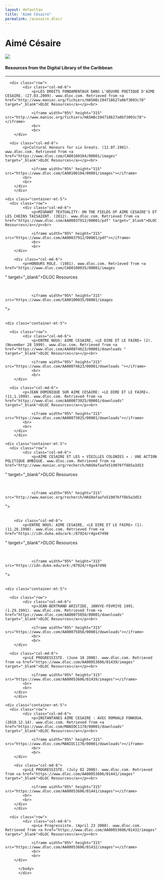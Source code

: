 ```yaml
---
layout: defaultau
title: "Aimé Césaire"
permalink: /acesaire_dloc/
---
```

<!-- partial:index.partial.html -->
<div class="content">
    <h1>Aimé Césaire</h1>
    <div class="quote">
        <div><img src="https://lawdevelopmentconflict.com/wp-content/uploads/2020/03/6e8d15413cf7da49abd88353d0da87bcddc042ef.jpg" class="logo"></div>
    </div>
    <body>
    <h4>Resources from the Digital Library of the Caribbean</h4><hr>
    <div class="container-mt-5">

      <div class="row">
            <div class="col-md-6">
                <p>LES DROITS FONDAMENTAUX DANS L'OEUVRE POETIQUE D'AIME CESAIRE. (27.03.2009). www.dloc.com. Retrieved from <a href="http://www.manioc.org/fichiers/HASH8c194718627a0bf3093c78" target="_blank">DLOC Resources</a></p><br>

                <iframe width="95%" height="315" src="http://www.manioc.org/fichiers/HASH8c194718627a0bf3093c78"></iframe>
                <br>
                <br>
        </div>

      <div class="col-md-6">
            <p>Cultural Honours for six Greats. (12.07.1981). www.dloc.com. Retrieved from <a href="https://www.dloc.com/CA00100104/00001/images" target="_blank">DLOC Resources</a></p><br>

                <iframe width="95%" height="315" src="https://www.dloc.com/CA00100104/00001/images"></iframe>
            <br>
            <br>
        </div>
        </div>

    <div class="container-mt-5">
      <div class="row">
            <div class="col-md-6">
                <p>MIGRANT TEXTUALITY: ON THE FIELDS OF AIME CESAIRE'S ET LES CHEINS TAISAIENT. (2012). www.dloc.com. Retrieved from <a href="https://www.dloc.com/AA00037912/00001/pdf" target="_blank">DLOC Resources</a></p><br>

                <iframe width="95%" height="315" src="https://www.dloc.com/AA00037912/00001/pdf"></iframe>
                <br>
                <br>
        </div>

        <div class="col-md-6">
            <p>HONOURS ROLE. (1981). www.dloc.com. Retrieved from <a href="https://www.dloc.com/CA00100035/00001/images
" target="_blank">DLOC Resources</a></p><br>

                <iframe width="95%" height="315" src="https://www.dloc.com/CA00100035/00001/images
"></iframe>
            <br>
            <br>
        </div>
        </div>

    <div class="container-mt-5">

      <div class="row">
            <div class="col-md-6">
                <p>ENTRE NOUS: AIME CESAIRE, «LE DIRE ET LE FAIRE» (2). (November 28 1999). www.dloc.com. Retrieved from <a href="https://www.dloc.com/AA00074623/00001/downloads " target="_blank">DLOC Resources</a></p><br>

                <iframe width="95%" height="315" src="https://www.dloc.com/AA00074623/00001/downloads "></iframe>
                <br>
                <br>
        </div>

      <div class="col-md-6">
            <p>JEAN DOMINIQUE SUR AIME CESAIRE: «LE DIRE ET LE FAIRE». (11.1.1999). www.dloc.com. Retrieved from <a href="https://www.dloc.com/AA00073025/00001/downloads" target="_blank">DLOC Resources</a></p><br>

                <iframe width="95%" height="315" src="https://www.dloc.com/AA00073025/00001/downloads"></iframe>
            <br>
            <br>
        </div>
        </div>

    <div class="container-mt-5">
      <div class="row">
            <div class="col-md-6">
                <p>AIME CESAIRE ET LES « VIEILLES COLONIES » : UNE ACTION POLITIQUE AMBIGUE. www.dloc.com. Retrieved from <a href="http://www.manioc.org/recherch/HASHafaafe519076ff8b5a3d53
" target="_blank">DLOC Resources</a></p><br>

                <iframe width="95%" height="315" src="http://www.manioc.org/recherch/HASHafaafe519076ff8b5a3d53
"></iframe>
                <br>
                <br>
        </div>

        <div class="col-md-6">
            <p>ENTRE NOUS: AIME CESAIRE, «LE DIRE ET LE FAIRE» (1). (11.28.1998). www.dloc.com. Retrieved from <a href="https://idn.duke.edu/ark:/87924/r4gx47498
" target="_blank">DLOC Resources</a></p><br>

                <iframe width="95%" height="315" src="https://idn.duke.edu/ark:/87924/r4gx47498
"></iframe>
            <br>
            <br>
        </div>
        </div>

    <div class="container-mt-5">

      <div class="row">
            <div class="col-md-6">
                <p>JEAN-BERTRAND ARISTIDE, JANVYE-FEVRIYE 1991. (1.29.1991). www.dloc.com. Retrieved from <a href="https://www.dloc.com/AA00075856/00001/downloads" target="_blank">DLOC Resources</a></p><br>

                <iframe width="95%" height="315" src="https://www.dloc.com/AA00075856/00001/downloads"></iframe>
                <br>
                <br>
        </div>

      <div class="col-md-6">
            <p>LE PROGRESSISTE. (June 18 2008). www.dloc.com. Retrieved from <a href="https://www.dloc.com/AA00053606/01439/images" target="_blank">DLOC Resources</a></p><br>

                <iframe width="95%" height="315" src="https://www.dloc.com/AA00053606/01439/images"></iframe>
            <br>
            <br>
        </div>
        </div>

    <div class="container-mt-5">
      <div class="row">
            <div class="col-md-6">
                <p>INSTANTANES AIME CESAIRE : AVEC ROMUALD FONKOUA. (2010.12.14). www.dloc.com. Retrieved from <a href="https://www.dloc.com/MANIOC1170/00001/downloads" target="_blank">DLOC Resources</a></p><br>

                <iframe width="95%" height="315" src="https://www.dloc.com/MANIOC1170/00001/downloads"></iframe>
                <br>
                <br>
        </div>

        <div class="col-md-6">
            <p>LE PROGRESSISTE. (July 02 2008). www.dloc.com. Retrieved from <a href="https://www.dloc.com/AA00053606/01441/images" target="_blank">DLOC Resources</a></p><br>

                <iframe width="95%" height="315" src="https://www.dloc.com/AA00053606/01441/images"></iframe>
            <br>
            <br>
        </div>
        </div>
<div class="container-mt-5">

      <div class="row">
            <div class="col-md-6">
                <p>Le Progressiste. (April 23 2008). www.dloc.com. Retrieved from <a href="https://www.dloc.com/AA00053606/01432/images" target="_blank">DLOC Resources</a></p><br>

                <iframe width="95%" height="315" src="https://www.dloc.com/AA00053606/01432/images"></iframe>
                <br>
                <br>
        </div>
    
          </body> 
          </div>
  <!-- partial -->
<script src='https://cdnjs.cloudflare.com/ajax/libs/jquery/3.1.1/jquery.min.js'></script><script  src="{{ site.baseurl }}/assets/js/authorscript.js"></script>
